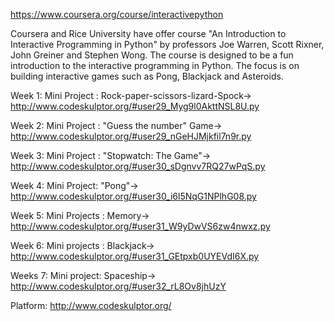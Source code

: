 https://www.coursera.org/course/interactivepython

Coursera and Rice University have offer course "An Introduction to Interactive Programming in Python" by professors Joe Warren, Scott Rixner, John Greiner and Stephen Wong.
The course is designed to be a fun introduction to the interactive programming in Python. The focus is on building interactive games such as Pong, Blackjack and Asteroids.

Week 1: Mini Project : Rock-paper-scissors-lizard-Spock->
http://www.codeskulptor.org/#user29_Myg9l0AkttNSL8U.py

Week 2: Mini Project : "Guess the number" Game->
http://www.codeskulptor.org/#user29_nGeHJMjkfil7n9r.py

Week 3: Mini Project : "Stopwatch: The Game"->
http://www.codeskulptor.org/#user30_sDgnvv7RQ27wPqS.py

Week 4: Mini Project: "Pong"->
http://www.codeskulptor.org/#user30_i6l5NqG1NPlhG08.py

Week 5: Mini Projects : Memory->
http://www.codeskulptor.org/#user31_W9yDwVS6zw4nwxz.py

Week 6: Mini projects  : Blackjack->
http://www.codeskulptor.org/#user31_GEtpxb0UYEVdI6X.py

Weeks 7: Mini project: Spaceship->  
http://www.codeskulptor.org/#user32_rL8Ov8jhUzY

Platform:
http://www.codeskulptor.org/

